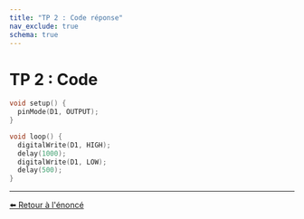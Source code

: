 ```yaml
---
title: "TP 2 : Code réponse"
nav_exclude: true
schema: true
---
```


# TP 2 : Code

```c
void setup() {
  pinMode(D1, OUTPUT);
}

void loop() {
  digitalWrite(D1, HIGH);
  delay(1000);
  digitalWrite(D1, LOW);
  delay(500);
}
```

----
[⬅️ Retour à l'énoncé](tp2.md)
